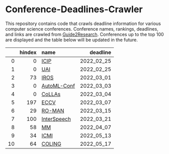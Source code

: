 # Conference-Deadlines-Crawler 

 This repository contains code that crawls deadline information for various computer science conferences. Conference names, rankings, deadlines, and links are crawled from [Guide2Research](https://www.guide2research.com/topconf/machine-learning). Conferences up to the top 100 are displayed and the table below will be updated in the future.

|    |   hindex | name                                           |   deadline |
|---:|---------:|:-----------------------------------------------|-----------:|
|  0 |        0 | [ICIP](https://2022.ieeeicip.org)              | 2022_02_25 |
|  1 |        0 | [UAI](https://www.auai.org/uai2022/)           | 2022_02_25 |
|  2 |       73 | [IROS](https://iros2022.org/)                  | 2022_03_01 |
|  3 |        0 | [AutoML-Conf](https://automl.cc/)              | 2022_03_03 |
|  4 |        0 | [CoLLAs](https://lifelong-ml.cc)               | 2022_03_04 |
|  5 |      197 | [ECCV](https://eccv2022.ecva.net/)             | 2022_03_07 |
|  6 |       29 | [RO-MAN](http://www.ro-man2022.org/)           | 2022_03_15 |
|  7 |      100 | [InterSpeech](http://www.interspeech2022.org/) | 2022_03_21 |
|  8 |       58 | [MM](https://2022.acmmm.org/)                  | 2022_04_07 |
|  9 |       34 | [ICMI](https://icmi.acm.org/2022/)             | 2022_05_13 |
| 10 |       64 | [COLING](https://coling2022.org/)              | 2022_05_17 |